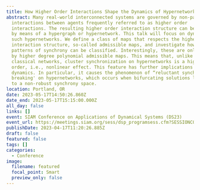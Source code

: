 ```yaml
---
title: How Higher Order Interactions Shape the Dynamics of Hypernetworks
abstract: Many real-world interconnected systems are governed by non-pairwise
  interactions between agents frequently referred to as higher order
  interactions. The resulting higher order interaction structure can be encoded
  by means of a hypergraph or hypernetwork. This talk will focus on dynamics of
  such hypernetworks. We define a class of maps that respects the higher order
  interaction structure, so-called admissible maps, and investigate how robust
  patterns of synchrony can be classified. Interestingly, these are only defined
  by higher degree polynomial admissible maps. This means that, unlike in
  classical networks, cluster synchronization on hypernetworks is a higher
  order, i.e., nonlinear effect. This feature has further implications for the
  dynamics. In particular, it causes the phenomenon of “reluctant synchrony
  breaking' on hypernetworks, which occurs when bifurcating solutions lie close
  to a non-robust synchrony space.
location: Portland, OR
date: 2023-05-17T14:50:26.860Z
date_end: 2023-05-17T15:15:00.000Z
all_day: false
links: []
event: SIAM Conference on Applications of Dynamical Systems (DS23)
event_url: https://meetings.siam.org/sess/dsp_programsess.cfm?SESSIONCODE=76050
publishDate: 2023-04-17T11:20:26.885Z
draft: false
featured: false
tags: []
categories:
  - Conference
image:
  filename: featured
  focal_point: Smart
  preview_only: false
---
```

